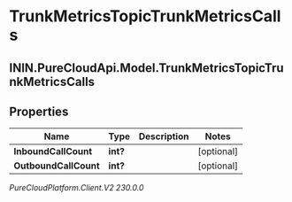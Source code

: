 # TrunkMetricsTopicTrunkMetricsCalls

## ININ.PureCloudApi.Model.TrunkMetricsTopicTrunkMetricsCalls

## Properties

|Name | Type | Description | Notes|
|------------ | ------------- | ------------- | -------------|
| **InboundCallCount** | **int?** |  | [optional] |
| **OutboundCallCount** | **int?** |  | [optional] |



_PureCloudPlatform.Client.V2 230.0.0_
